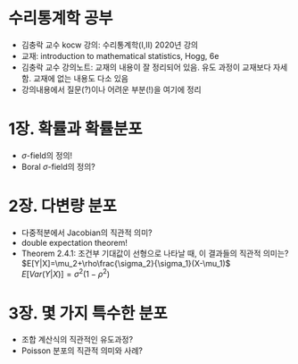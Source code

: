 # 수리통계학 공부 
- 김충락 교수 kocw 강의: 수리통계학(I,II) 2020년 강의
- 교재: introduction to mathematical statistics, Hogg, 6e
- 김충락 교수 강의노트: 교재의 내용이 잘 정리되어 있음. 유도 과정이 교재보다 자세함. 교재에 없는 내용도 다소 있음
- 강의내용에서 질문(?)이나 어려운 부분(!)을 여기에 정리

# 1장. 확률과 확률분포
- $\sigma$-field의 정의!
- Boral $\sigma$-field의 정의?
    
# 2장. 다변량 분포
- 다중적분에서 Jacobian의 직관적 의미?
- double expectation theorem!
- Theorem 2.4.1: 조건부 기대값이 선형으로 나타날 때, 이 결과들의 직관적 의미는?  
  $E[Y|X]=\mu_2+\rho\frac{\sigma_2}{\sigma_1}(X-\mu_1)$  
  $E[Var(Y|X)]=\sigma^2(1-\rho^2)$  
  
# 3장. 몇 가지 특수한 분포
- 조합 계산식의 직관적인 유도과정? 
- Poisson 분포의 직관적 의미와 사례?
